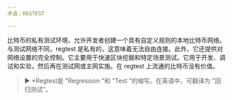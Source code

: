 ```yaml
---
术语：REGTEST

---
```

比特币的私有测试环境，允许开发者创建一个具有自定义规则的本地比特币网络。与测试网络不同，regtest 是私有的，这意味着无法自由连接。此外，它还提供对网络设置的完全控制。它主要用于快速区块挖掘和特定场景测试。它用于开发、调试和实验，然后再在测试网或主网实施。在 regtest 上流通的比特币没有价值。

> ► *Regtest是 "Regression "和 "Test "的缩写。在英语中，可翻译为 "回归测试"。